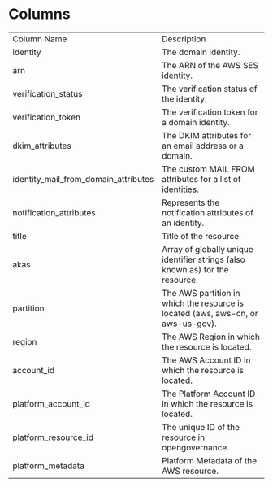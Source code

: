 # Columns  

<table>
	<tr><td>Column Name</td><td>Description</td></tr>
	<tr><td>identity</td><td>The domain identity.</td></tr>
	<tr><td>arn</td><td>The ARN of the AWS SES identity.</td></tr>
	<tr><td>verification_status</td><td>The verification status of the identity.</td></tr>
	<tr><td>verification_token</td><td>The verification token for a domain identity.</td></tr>
	<tr><td>dkim_attributes</td><td>The DKIM attributes for an email address or a domain.</td></tr>
	<tr><td>identity_mail_from_domain_attributes</td><td>The custom MAIL FROM attributes for a list of identities.</td></tr>
	<tr><td>notification_attributes</td><td>Represents the notification attributes of an identity.</td></tr>
	<tr><td>title</td><td>Title of the resource.</td></tr>
	<tr><td>akas</td><td>Array of globally unique identifier strings (also known as) for the resource.</td></tr>
	<tr><td>partition</td><td>The AWS partition in which the resource is located (aws, aws-cn, or aws-us-gov).</td></tr>
	<tr><td>region</td><td>The AWS Region in which the resource is located.</td></tr>
	<tr><td>account_id</td><td>The AWS Account ID in which the resource is located.</td></tr>
	<tr><td>platform_account_id</td><td>The Platform Account ID in which the resource is located.</td></tr>
	<tr><td>platform_resource_id</td><td>The unique ID of the resource in opengovernance.</td></tr>
	<tr><td>platform_metadata</td><td>Platform Metadata of the AWS resource.</td></tr>
</table>